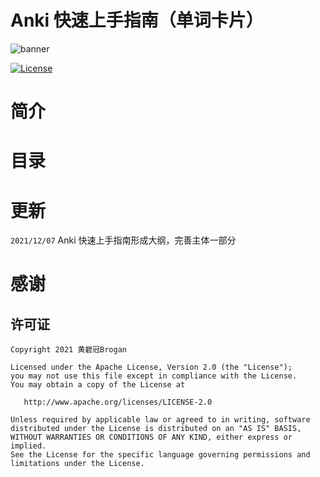 # Anki 快速上手指南（单词卡片）



![banner](https://secure1.wostatic.cn/static/f7b3XvM7onrkYUmj8omprm/top.png?auth_key=1638850676-rYogYrPW3mXZ9iyawbfU8b-0-38ec9255b9cdc84e24282c8417a72629&image_process=format,webp)

[![License][licenseSvg]][license]

# 简介

# 目录

# 更新

`2021/12/07` Anki 快速上手指南形成大纲，完善主体一部分

# 感谢

## 许可证

```
Copyright 2021 黄碧冠Brogan

Licensed under the Apache License, Version 2.0 (the "License");
you may not use this file except in compliance with the License.
You may obtain a copy of the License at

   http://www.apache.org/licenses/LICENSE-2.0

Unless required by applicable law or agreed to in writing, software
distributed under the License is distributed on an "AS IS" BASIS,
WITHOUT WARRANTIES OR CONDITIONS OF ANY KIND, either express or implied.
See the License for the specific language governing permissions and
limitations under the License.
```



<!-- 许可证 -->
[licenseSvg]: https://img.shields.io/badge/License-Apache--2.0-brightgreen.svg
[license]: https://github.com/BroganGrow/AnkiHandBook/blob/main/LICENSE



